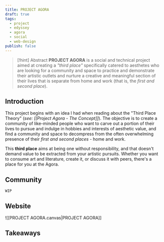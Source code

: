 ```yaml
---
title: PROJECT AGORA
draft: true
tags:
  - project
  - edyssey
  - agora
  - social
  - web-design
publish: false
---
```



> [!hint] Abstract
> **PROJECT AGORA** is a social and technical project aimed at creating a *"third place"* specifically catered to aesthetes who are looking for a community and space to practice and demonstrate their artistic outlets and nurture a creative and meaningful section of their lives that is separate from home and work (that is, the *first and second place*). 

## Introduction
This project begins with an idea I had when reading about the "Third Place Theory" (*see: [[Project Agora - The Concept]]*). The objective is to create a community of like-minded people who want to carve out a portion of their lives to pursue and indulge in hobbies and interests of aesthetic value, and find a community and space to decompress from the often overwhelming presence of their *first and second places* - home and work. 

This **third place** aims at being one without responsibility, and that doesn't demand value to be extracted from your artistic pursuits. Whether you want to consume art and literature, create it, or discuss it with peers, there's a place for you at the Agora.

## Community
```
WIP
```

## Website
![[PROJECT AGORA.canvas|PROJECT AGORA]]

## Takeaways


